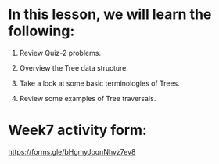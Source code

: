 # In this lesson, we will learn the following:

1) Review Quiz-2 problems. 

2) Overview the Tree data structure.

3) Take a look at some basic terminologies of Trees.

4) Review some examples of Tree traversals. 

# Week7 activity form:
https://forms.gle/bHgmyJoqnNhvz7ev8






